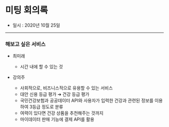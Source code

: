 # 미팅 회의록

* 일시 : 2020년 10월 25일

---

### 해보고 싶은 서비스

* 최미래
  * 시간 내에 할 수 있는 것
  
* 강의주
  * 사회적으로, 비즈니스적으로 유용할 수 있는 서비스
  * 대안 신용 등급 평가 ➔ 건강 등급 평가
  * 국민건강보험과 공공데이터 API와 사용자가 입력한 건강과 관련된 정보를 이용하여 3등급 정도로 분류
  * 여력이 있다면 건강 상품을 추천해주는 것까지
  * 마이데이터 판매 기능에 결제 API를 활용
  
